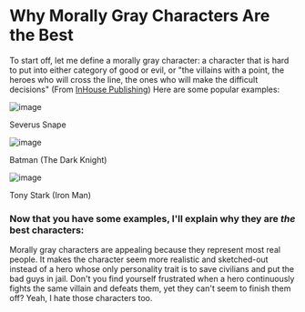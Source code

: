 # Why Morally Gray Characters Are the Best 

To start off, let me define a morally gray character: a character that is hard to put into either category of good or evil, or "the villains with a point, the heroes who will cross the line, the ones who will make the difficult decisions" (From [InHouse Publishing](https://www.inhousepublishing.com.au/how-to-write-a-morally-grey-character/#:~:text=So%2C%20what%20makes%20a%20morally,the%20ones%20shrouded%20in%20controversy.))
Here are some popular examples:

![image](https://user-images.githubusercontent.com/114519137/192861629-e0e94dbd-ee69-464a-ac57-c225a5c6c7a1.png)

Severus Snape

![image](https://user-images.githubusercontent.com/114519137/192861969-c49aad9a-0ec4-4867-b6d9-c2ff53881b31.png)

Batman (The Dark Knight)

![image](https://user-images.githubusercontent.com/114519137/192862146-c645089a-f6be-463e-a4e8-5d1f56370c35.png)

Tony Stark (Iron Man)

### Now that you have some examples, I'll explain why they are <i> the </i> best characters:

Morally gray characters are appealing because they represent most real people. It makes the character seem more realistic and sketched-out instead of a hero whose only personality trait is to save civilians and put the bad guys in jail. Don't you find yourself frustrated when a hero continuously fights the same villain and defeats them, yet they can't seem to finish them off? Yeah, I hate those characters too.
